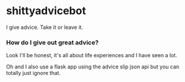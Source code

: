 # shittyadvicebot
I give advice. Take it or leave it.

### How do I give out great advice?

Look I'll be honest, it's all about life experiences and I have seen a lot.

Oh and I also use a flask app using the advice slip json api but you can totally just ignore that.
